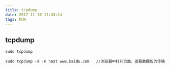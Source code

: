 ```yaml
---
title: tcpdump
date: 2017-11-10 17:33:14
tags: 抓包
---
```

## tcpdump 

```
sudo tcpdump

sudo tcpdump -X -n host www.baidu.com   //浏览器中打开页面，查看数据包的传输

```
